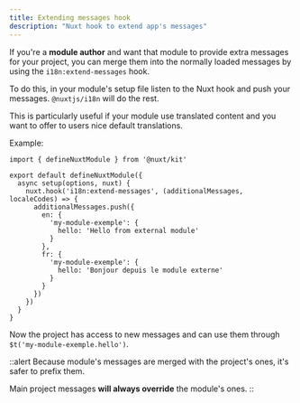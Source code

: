 ```yaml
---
title: Extending messages hook
description: "Nuxt hook to extend app's messages"
---
```


If you're a **module author** and want that module to provide extra messages for your project, you can merge them into the normally loaded messages by using the `i18n:extend-messages` hook.

To do this, in your module's setup file listen to the Nuxt hook and push your messages. `@nuxtjs/i18n` will do the rest.

This is particularly useful if your module use translated content and you want to offer to users nice default translations.

Example:

```ts{}[my-module-exemple/module1.ts]
import { defineNuxtModule } from '@nuxt/kit'

export default defineNuxtModule({
  async setup(options, nuxt) {
    nuxt.hook('i18n:extend-messages', (additionalMessages, localeCodes) => {
      additionalMessages.push({
        en: {
          'my-module-exemple': {
            hello: 'Hello from external module'
          }
        },
        fr: {
          'my-module-exemple': {
            hello: 'Bonjour depuis le module externe'
          }
        }
      })
    })
  }
}
```

Now the project has access to new messages and can use them through `$t('my-module-exemple.hello')`.

::alert
Because module's messages are merged with the project's ones, it's safer to prefix them.

Main project messages **will always override** the module's ones.
::
